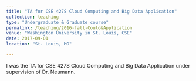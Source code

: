 ```yaml
---
title: "TA for CSE 427S Cloud Computing and Big Data Application"
collection: teaching
type: "Undergraduate & Graduate course"
permalink: /teaching/2016-fall-Could&Application
venue: "Washington University in St. Louis, CSE"
date: 2017-09-01
location: "St. Louis, MO"

---
```


I was the TA for CSE 427S Cloud Computing and Big Data Application under supervision of Dr. Neumann. 
